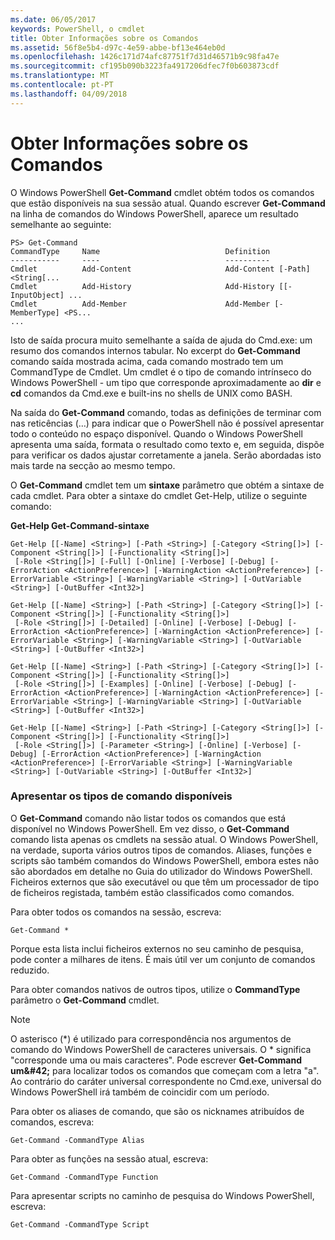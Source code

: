 ```yaml
---
ms.date: 06/05/2017
keywords: PowerShell, o cmdlet
title: Obter Informações sobre os Comandos
ms.assetid: 56f8e5b4-d97c-4e59-abbe-bf13e464eb0d
ms.openlocfilehash: 1426c171d74afc87751f7d31d46571b9c98fa47e
ms.sourcegitcommit: cf195b090b3223fa4917206dfec7f0b603873cdf
ms.translationtype: MT
ms.contentlocale: pt-PT
ms.lasthandoff: 04/09/2018
---
```

# <a name="getting-information-about-commands"></a>Obter Informações sobre os Comandos
O Windows PowerShell **Get-Command** cmdlet obtém todos os comandos que estão disponíveis na sua sessão atual. Quando escrever **Get-Command** na linha de comandos do Windows PowerShell, aparece um resultado semelhante ao seguinte:

```
PS> Get-Command
CommandType     Name                            Definition
-----------     ----                            ----------
Cmdlet          Add-Content                     Add-Content [-Path] <String[...
Cmdlet          Add-History                     Add-History [[-InputObject] ...
Cmdlet          Add-Member                      Add-Member [-MemberType] <PS...
...
```

Isto de saída procura muito semelhante a saída de ajuda do Cmd.exe: um resumo dos comandos internos tabular. No excerpt do **Get-Command** comando saída mostrada acima, cada comando mostrado tem um CommandType de Cmdlet. Um cmdlet é o tipo de comando intrínseco do Windows PowerShell - um tipo que corresponde aproximadamente ao **dir** e **cd** comandos da Cmd.exe e built-ins no shells de UNIX como BASH.

Na saída do **Get-Command** comando, todas as definições de terminar com nas reticências (…) para indicar que o PowerShell não é possível apresentar todo o conteúdo no espaço disponível. Quando o Windows PowerShell apresenta uma saída, formata o resultado como texto e, em seguida, dispõe para verificar os dados ajustar corretamente a janela. Serão abordadas isto mais tarde na secção ao mesmo tempo.

O **Get-Command** cmdlet tem um **sintaxe** parâmetro que obtém a sintaxe de cada cmdlet. Para obter a sintaxe do cmdlet Get-Help, utilize o seguinte comando:

**Get-Help Get-Command-sintaxe**

```
Get-Help [[-Name] <String>] [-Path <String>] [-Category <String[]>] [-Component <String[]>] [-Functionality <String[]>]
 [-Role <String[]>] [-Full] [-Online] [-Verbose] [-Debug] [-ErrorAction <ActionPreference>] [-WarningAction <ActionPreference>] [-ErrorVariable <String>] [-WarningVariable <String>] [-OutVariable <String>] [-OutBuffer <Int32>]

Get-Help [[-Name] <String>] [-Path <String>] [-Category <String[]>] [-Component <String[]>] [-Functionality <String[]>]
 [-Role <String[]>] [-Detailed] [-Online] [-Verbose] [-Debug] [-ErrorAction <ActionPreference>] [-WarningAction <ActionPreference>] [-ErrorVariable <String>] [-WarningVariable <String>] [-OutVariable <String>] [-OutBuffer <Int32>]

Get-Help [[-Name] <String>] [-Path <String>] [-Category <String[]>] [-Component <String[]>] [-Functionality <String[]>]
 [-Role <String[]>] [-Examples] [-Online] [-Verbose] [-Debug] [-ErrorAction <ActionPreference>] [-WarningAction <ActionPreference>] [-ErrorVariable <String>] [-WarningVariable <String>] [-OutVariable <String>] [-OutBuffer <Int32>]

Get-Help [[-Name] <String>] [-Path <String>] [-Category <String[]>] [-Component <String[]>] [-Functionality <String[]>]
 [-Role <String[]>] [-Parameter <String>] [-Online] [-Verbose] [-Debug] [-ErrorAction <ActionPreference>] [-WarningAction <ActionPreference>] [-ErrorVariable <String>] [-WarningVariable <String>] [-OutVariable <String>] [-OutBuffer <Int32>]
```

### <a name="displaying-available-command-types"></a>Apresentar os tipos de comando disponíveis
O **Get-Command** comando não listar todos os comandos que está disponível no Windows PowerShell. Em vez disso, o **Get-Command** comando lista apenas os cmdlets na sessão atual. O Windows PowerShell, na verdade, suporta vários outros tipos de comandos. Aliases, funções e scripts são também comandos do Windows PowerShell, embora estes não são abordados em detalhe no Guia do utilizador do Windows PowerShell. Ficheiros externos que são executável ou que têm um processador de tipo de ficheiros registada, também estão classificados como comandos.

Para obter todos os comandos na sessão, escreva:

```
Get-Command *
```

Porque esta lista inclui ficheiros externos no seu caminho de pesquisa, pode conter a milhares de itens. É mais útil ver um conjunto de comandos reduzido.

Para obter comandos nativos de outros tipos, utilize o **CommandType** parâmetro o **Get-Command** cmdlet.

> [!NOTE]
> O asterisco (\*) é utilizado para correspondência nos argumentos de comando do Windows PowerShell de caracteres universais. O \* significa "corresponde uma ou mais caracteres". Pode escrever **Get-Command um\&#42;** para localizar todos os comandos que começam com a letra "a". Ao contrário do caráter universal correspondente no Cmd.exe, universal do Windows PowerShell irá também de coincidir com um período.

Para obter os aliases de comando, que são os nicknames atribuídos de comandos, escreva:

```
Get-Command -CommandType Alias
```

Para obter as funções na sessão atual, escreva:

```
Get-Command -CommandType Function
```

Para apresentar scripts no caminho de pesquisa do Windows PowerShell, escreva:

```
Get-Command -CommandType Script
```